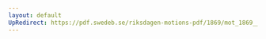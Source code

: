 ```yaml
---
layout: default
UpRedirect: https://pdf.swedeb.se/riksdagen-motions-pdf/1869/mot_1869__fk__00015/mot_1869__fk__00015_003.pdf
---
```

